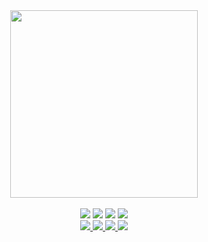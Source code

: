 <div align="center">
  <img src="https://user-images.githubusercontent.com/39757050/196031322-0bda240c-6694-49a1-aa0f-e7e3abe399b3.png" width="300px"/>
  <br/>
  <br/>

  <img src="https://img.shields.io/badge/Bachelor-Engineering-brightgreen?style=flat-square"/>
  <img src="https://img.shields.io/badge/Master-Engineering-brightgreen?style=flat-square"/>
  <img src="https://img.shields.io/badge/Job-Front--end%20Engineer-brightgreen?style=flat-square"/>
  <img src="https://img.shields.io/badge/Role-Tech%20Lead-brightgreen?style=flat-square"/>
  <br/>

  <a href="https://twitter.com/east_k1mitsu">
    <img src="https://img.shields.io/badge/Twitter-%40east__k1mitsu-%231DA1F2?style=flat-square&logo=twitter"/>
  </a>
  <a href="https://zenn.dev/kimitsu">
    <img src="https://img.shields.io/badge/Zenn-kimitsu-%233EA8FF?style=flat-square&logo=zenn"/>
  </a>
  <a href="https://speakerdeck.com/yunosukey">
    <img src="https://img.shields.io/badge/Speaker%20Deck-yunosukey-%23009287?style=flat-square&logo=speakerdeck"/>
  </a>
  <a href="https://atcoder.jp/users/kimitsu_emt">
    <img src="https://img.shields.io/badge/AtCoder-kimitsu__emt-%230000FF?style=flat-square"/>
  </a>
</div>
